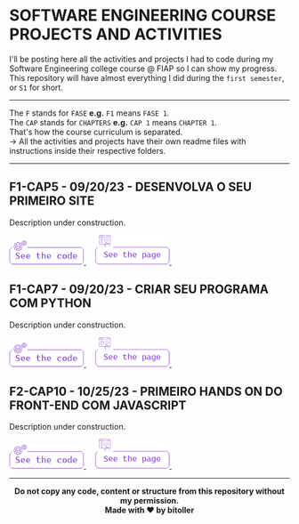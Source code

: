 # SOFTWARE ENGINEERING COURSE PROJECTS AND ACTIVITIES
I'll be posting here all the activities and projects I had to code during my Software Engineering college course @ FIAP so I can show my progress. This repository will have almost everything I did during the `first semester`, or `S1` for short.<br />

<hr />

The `F` stands for `FASE` <strong>e.g.</strong> `F1` means `FASE 1`.<br />
The `CAP` stands for `CHAPTERS` <strong>e.g.</strong> `CAP 1` means `CHAPTER 1`.<br />
That's how the course curriculum is separated.<br />
→ All the activities and projects have their own readme files with instructions inside their respective folders.

<hr />

## F1-CAP5 - 09/20/23 - DESENVOLVA O SEU PRIMEIRO SITE
Description under construction.<br />

<a href="https://github.com/bitoller/fiap-projects-and-activities-s1/tree/main/src/F1/CAP5" target="_blank"> <img src="./src/assets/code_purple.png"> </a> &nbsp; &nbsp;
<a href="https://bitoller.github.io/fiap-projects-and-activities-s1/src/F1/CAP5/index.html" target="_blank"> <img src="./src/assets/page_purple.png"> </a> &nbsp; &nbsp;

## F1-CAP7 - 09/20/23 - CRIAR SEU PROGRAMA COM PYTHON
Description under construction.<br />

<a href="https://github.com/bitoller/fiap-projects-and-activities-s1/tree/main/src/F1/CAP7" target="_blank"> <img src="./src/assets/code_purple.png"> </a> &nbsp; &nbsp;
<a href="#" target="_blank"> <img src="./src/assets/page_purple.png"> </a> &nbsp; &nbsp;

## F2-CAP10 - 10/25/23 - PRIMEIRO HANDS ON DO FRONT-END COM JAVASCRIPT
Description under construction.<br />

<a href="https://github.com/bitoller/fiap-projects-and-activities-s1/tree/main/src/F2/CAP10" target="_blank"> <img src="./src/assets/code_purple.png"> </a> &nbsp; &nbsp;
<a href="https://bitoller.github.io/fiap-projects-and-activities-s1/src/F2/CAP10/index.html" target="_blank"> <img src="./src/assets/page_purple.png"> </a> &nbsp; &nbsp;

<hr />

<p align="center">
<b>Do not copy any code, content or structure from this repository without my permission.<br />
Made with ♥ by bitoller
</p>

